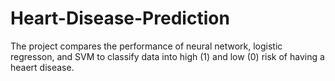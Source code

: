 # Heart-Disease-Prediction
The project compares the performance of neural network, logistic regresson, and SVM to classify data into high (1) and low (0) risk of having a heaert disease.
